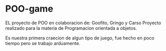 # POO-game
EL proyecto de POO en colaboracion de: Goofito, Gringo y Carso
Proyecto realizado para la materia de Programacion orientada a objetos.

Es nuestra primera craecion de algun tipo de juego, fue hecho en poco tiempo pero se trabajo arduamente.
